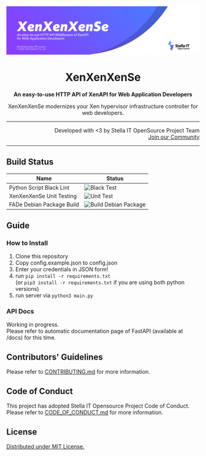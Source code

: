 <img src="demonstration/banner.png" />
<h1 align="center">XenXenXenSe</h1>
<p align="center"><b>An easy-to-use HTTP API of XenAPI for Web Application Developers</b></p>
<p align="center">XenXenXenSe modernizes your Xen hypervisor infrastructure controller for web developers.</p>
<hr>
<p align="right">
   Developed with &lt;3 by Stella IT OpenSource Project Team<br>
   <a href="https://opensource.stella-it.com/discord/">Join our Community</a>
</p> 
<hr />

## Build Status
| Name                      | Status                                                                                                         |
|---------------------------|----------------------------------------------------------------------------------------------------------------|
| Python Script Black Lint  | ![Black Test](https://github.com/Stella-IT/XenXenXenSe/workflows/Black%20Lint/badge.svg)                       |
| XenXenXenSe Unit Testing  | ![Unit Test](https://github.com/Stella-IT/XenXenXenSe/workflows/Unit%20Test/badge.svg)                         |
| FADe Debian Package Build | ![Build Debian Package](https://github.com/Stella-IT/XenXenXenSe/workflows/Build%20Debian%20Package/badge.svg) |
  
## Guide
### How to Install
1. Clone this repository
2. Copy config.example.json to config.json
3. Enter your credentials in JSON form!
4. run `pip install -r requirements.txt`  
   (or `pip3 install -r requirements.txt` if you are using both python versions)
5. run server via `python3 main.py`

### API Docs
Working in progress.  
Please refer to automatic documentation page of FastAPI (available at /docs) for this time.  

## Contributors' Guidelines
Please refer to [CONTRIBUTING.md](CONTRIBUTING.md) for more information.  

## Code of Conduct
This project has adopted Stella IT Opensource Project Code of Conduct.    
Please refer to [CODE_OF_CONDUCT.md](CODE_OF_CONDUCT.md) for more information.  

## License
[Distributed under MIT License.](LICENSE)  
